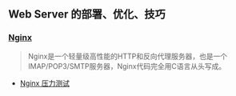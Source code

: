 ## Web Server 的部署、优化、技巧

### [Nginx](https://github.com/vforbox/Note/tree/master/System/Linux/WebServer/Nginx)
> Nginx是一个轻量级高性能的HTTP和反向代理服务器，也是一个IMAP/POP3/SMTP服务器，Nginx代码完全用C语言从头写成。
* [Nginx 压力测试](https://github.com/vforbox/Note/blob/master/System/Linux/WebServer/Nginx/%E5%8E%8B%E5%8A%9B%E6%B5%8B%E8%AF%95.md)
